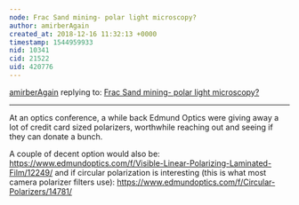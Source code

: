 ```yaml
---
node: Frac Sand mining- polar light microscopy?
author: amirberAgain
created_at: 2018-12-16 11:32:13 +0000
timestamp: 1544959933
nid: 10341
cid: 21522
uid: 420776
---
```




[amirberAgain](../profile/amirberAgain) replying to: [Frac Sand mining- polar light microscopy?](../notes/mathew/04-22-2014/frac-sand-mining)

----
 At an optics conference, a while back Edmund Optics were giving away a lot of credit card sized polarizers, worthwhile reaching out and seeing if they can donate a bunch.

A couple of decent option would also be:
https://www.edmundoptics.com/f/Visible-Linear-Polarizing-Laminated-Film/12249/
and if circular polarization is interesting (this is what most camera polarizer filters use):
https://www.edmundoptics.com/f/Circular-Polarizers/14781/